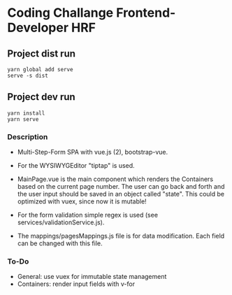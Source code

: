 # Coding Challange Frontend-Developer HRF 
## Project dist run
```
yarn global add serve
serve -s dist  
```

## Project dev run
```
yarn install
yarn serve
```

### Description

- Multi-Step-Form SPA with vue.js (2), bootstrap-vue. 
  
- For the WYSIWYGEditor "tiptap" is used.

- MainPage.vue is the main component which renders the Containers based on the current page number. The user can go back and forth and the user input should be saved in an object called "state". This could be optimized with vuex, since now it is mutable!

- For the form validation simple regex is used (see services/validationService.js).

- The mappings/pagesMappings.js file is for data modification. Each field can be changed with this file.



### To-Do

- General: use vuex for immutable state management
- Containers: render input fields with v-for
